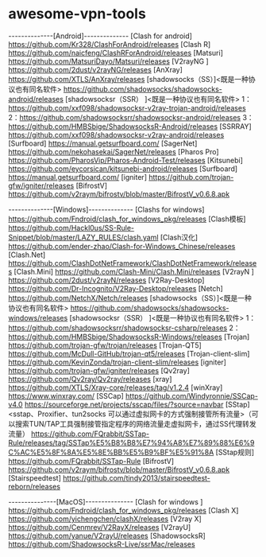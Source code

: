 # awesome-vpn-tools

\--------------\[Android]--------------
\[Clash for android]
<https://github.com/Kr328/ClashForAndroid/releases>
\[Clash R]
<https://github.com/naicfeng/ClashRForAndroid/releases>
\[Matsuri]
<https://github.com/MatsuriDayo/Matsuri/releases>
\[V2rayNG ]
<https://github.com/2dust/v2rayNG/releases>
\[AnXray]
<https://github.com/XTLS/AnXray/releases>
\[shadowsocks（SS）]<既是一种协议也有同名软件>
<https://github.com/shadowsocks/shadowsocks-android/releases>
\[shadowsocksr（SSR） ]<既是一种协议也有同名软件>
1：<https://github.com/xxf098/shadowsocksr-v2ray-trojan-android/releases>
2：<https://github.com/shadowsocksrr/shadowsocksr-android/releases>
3：<https://github.com/HMBSbige/ShadowsocksR-Android/releases>
\[SSRRAY]
<https://github.com/xxf098/shadowsocksr-v2ray-android/releases>
\[Surfboard]
<https://manual.getsurfboard.com/>
\[SagerNet]
<https://github.com/nekohasekai/SagerNet/releases>
\[Pharos Pro]
<https://github.com/PharosVip/Pharos-Android-Test/releases>
\[Kitsunebi]
<https://github.com/eycorsican/kitsunebi-android/releases>
\[Surfboard]
<https://manual.getsurfboard.com/>
\[igniter]
<https://github.com/trojan-gfw/igniter/releases>
\[BifrostV]
<https://github.com/v2raym/bifrostv/blob/master/BifrostV_v0.6.8.apk>

\--------------\[Windows]--------------
\[Clashs for windows]
<https://github.com/Fndroid/clash_for_windows_pkg/releases>
\[Clash模板]
<https://github.com/Hackl0us/SS-Rule-Snippet/blob/master/LAZY_RULES/clash.yaml>
\[Clash汉化]
<https://github.com/ender-zhao/Clash-for-Windows_Chinese/releases>
\[Clash.Net]
<https://github.com/ClashDotNetFramework/ClashDotNetFramework/releases>
\[Clash.Mini]
<https://github.com/Clash-Mini/Clash.Mini/releases>
\[V2rayN ]
<https://github.com/2dust/v2rayN/releases>
\[V2Ray-Desktop]
<https://github.com/Dr-Incognito/V2Ray-Desktop/releases>
\[Netch]
<https://github.com/NetchX/Netch/releases>
\[shadowsocks（SS）]<既是一种协议也有同名软件>
<https://github.com/shadowsocks/shadowsocks-windows/releases>
\[shadowsocksr（SSR） ]<既是一种协议也有同名软件>
1：<https://github.com/shadowsocksrr/shadowsocksr-csharp/releases>
2：<https://github.com/HMBSbige/ShadowsocksR-Windows/releases>
\[Trojan]
<https://github.com/trojan-gfw/trojan/releases>
\[Trojan-QT5]
<https://github.com/McDull-GitHub/trojan-qt5/releases>
\[Trojan-client-slim]
<https://github.com/KevinZonda/trojan-client-slim/releases>
\[igniter]
<https://github.com/trojan-gfw/igniter/releases>
\[Qv2ray]
<https://github.com/Qv2ray/Qv2ray/releases>
\[xray]
<https://github.com/XTLS/Xray-core/releases/tag/v1.2.4>
\[winXray]
<https://www.winxray.com/>
\[SSCap]
<https://github.com/Windyronnie/SSCap-v4.0>
<https://sourceforge.net/projects/sscap/files/?source=navbar>
\[SStap]\<sstap、Proxifier、tun2socks  可以通过虚拟网卡的方式强制接管所有流量>（可以搜索TUN/TAP工具强制接管指定程序的网络流量走虚拟网卡，通过SS代理转发流量）
<https://github.com/FQrabbit/SSTap-Rule/releases/tag/SSTap%E5%B8%B8%E7%94%A8%E7%89%88%E6%9C%AC%E5%8F%8A%E5%8E%BB%E5%B9%BF%E5%91%8A>
\[SStap规则]
<https://github.com/FQrabbit/SSTap-Rule>
\[BifrostV]
<https://github.com/v2raym/bifrostv/blob/master/BifrostV_v0.6.8.apk>
\[Stairspeedtest]
<https://github.com/tindy2013/stairspeedtest-reborn/releases>

\---------------\[MacOS]---------------
\[Clash for windows ]
<https://github.com/Fndroid/clash_for_windows_pkg/releases>
\[Clash X]
<https://github.com/yichengchen/clashX/releases>
\[V2ray X]
<https://github.com/Cenmrev/V2RayX/releases>
\[V2rayU]
<https://github.com/yanue/V2rayU/releases>
\[ShadowsocksR]
<https://github.com/ShadowsocksR-Live/ssrMac/releases>
